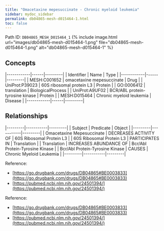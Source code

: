 ```yaml
---
title: "Omacetaxine mepesuccinate - Chronic myeloid leukemia"
sidebar: mydoc_sidebar
permalink: db04865-mesh-d015464-1.html
toc: false 
---
```



Path ID: `DB04865_MESH_D015464_1`
{% include image.html url="images/db04865-mesh-d015464-1.png" file="db04865-mesh-d015464-1.png" alt="db04865-mesh-d015464-1" %}

## Concepts

|------------|------|---------|
| Identifier | Name | Type    |
|------------|------|---------|
| MESH:C001652 | omacetaxine mepesuccinate | Drug |
| UniProt:P39023 | 60S ribosomal protein L3 | Protein |
| GO:0006412 | translation | BiologicalProcess |
| UniProt:A9UF02 | BCR/ABL protein-tyrosine kinase | Protein |
| MESH:D015464 | Chronic myeloid leukemia | Disease |
|------------|------|---------|

## Relationships

|---------|-----------|---------|
| Subject | Predicate | Object  |
|---------|-----------|---------|
| Omacetaxine Mepesuccinate | DECREASES ACTIVITY OF | 60S Ribosomal Protein L3 |
| 60S Ribosomal Protein L3 | PARTICIPATES IN | Translation |
| Translation | INCREASES ABUNDANCE OF | Bcr/Abl Protein-Tyrosine Kinase |
| Bcr/Abl Protein-Tyrosine Kinase | CAUSES | Chronic Myeloid Leukemia |
|---------|-----------|---------|

Reference: 
  - [https://go.drugbank.com/drugs/DB04865#BE0003833](https://go.drugbank.com/drugs/DB04865#BE0003833)
  - [https://pubmed.ncbi.nlm.nih.gov/24501394/](https://pubmed.ncbi.nlm.nih.gov/24501394/)

Reference: 
  - [https://go.drugbank.com/drugs/DB04865#BE0003833](https://go.drugbank.com/drugs/DB04865#BE0003833)
  - [https://pubmed.ncbi.nlm.nih.gov/24501394/](https://pubmed.ncbi.nlm.nih.gov/24501394/)
